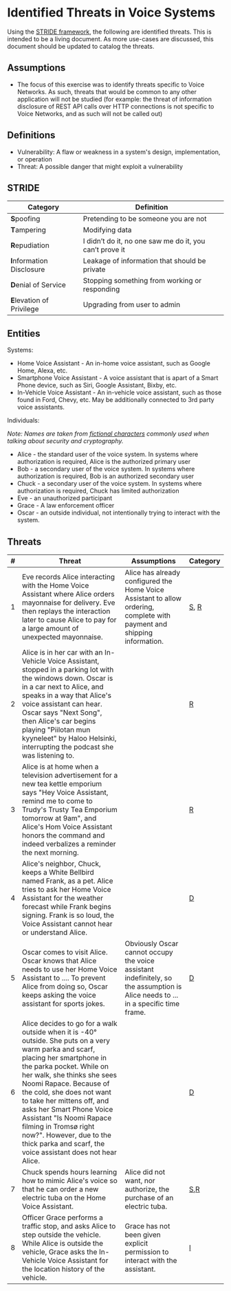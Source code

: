 # Identified Threats in Voice Systems

Using the [STRIDE framework](https://en.wikipedia.org/wiki/STRIDE_(security)), the following are identified threats. This is intended to be a living document. As more use-cases are discussed, this document should be updated to catalog the threats.

## Assumptions
  * The focus of this exercise was to identify threats specific to Voice Networks.  As such, threats that would be common to any other application will not be studied (for example: the threat of information disclosure of REST API calls over HTTP connections is not specific to Voice Networks, and as such will not be called out)

 ## Definitions
 
  * Vulnerability: A flaw or weakness in a system's design, implementation, or operation
  * Threat: A possible danger that might exploit a vulnerability

## STRIDE

| Category                   | Definition |
| -------------------------- | ---------- |
| **S**poofing               | Pretending to be someone you are not |
| **T**ampering              | Modifying data |
| **R**epudiation            | I didn’t do it, no one saw me do it, you can’t prove it |
| **I**nformation Disclosure | Leakage of information that should be private |
| **D**enial of Service      | Stopping something from working or responding |
| **E**levation of Privilege | Upgrading from user to admin |

## Entities

Systems:
 * Home Voice Assistant - An in-home voice assistant, such as Google Home, Alexa, etc. 
 * Smartphone Voice Assistant - A voice assistant that is apart of a Smart Phone device, such as Siri, Google Assistant, Bixby, etc.
 * In-Vehicle Voice Assistant - An in-vehicle voice assistant, such as those found in Ford, Chevy, etc.  May be additionally connected to 3rd party voice assistants.

Individuals: 

_Note: Names are taken from [fictional characters](https://en.wikipedia.org/wiki/Alice_and_Bob) commonly used when talking about security and cryptography._

 * Alice - the standard user of the voice system.  In systems where authorization is required, Alice is the authorized primary user
 * Bob - a secondary user of the voice system.  In systems where authorization is required, Bob is an authorized secondary user
 * Chuck - a secondary user of the voice system. In systems where authorization is required, Chuck has limited authorization
 * Eve - an unauthorized participant 
 * Grace - A law enforcement officer
 * Oscar - an outside individual, not intentionally trying to interact with the system.

## Threats

| # | Threat | Assumptions | Category |
|---|---|---|---|
| 1 | Eve records Alice interacting with the Home Voice Assistant where Alice orders mayonnaise for delivery.  Eve then replays the interaction later to cause Alice to pay for a large amount of unexpected mayonnaise. | Alice has already configured the Home Voice Assistant to allow ordering, complete with payment and shipping information. | [S](#stride "Spoofing"), [R](#stride "Repudiation") |
| 2 | Alice is in her car with an In-Vehicle Voice Assistant, stopped in a parking lot with the windows down.  Oscar is in a car next to Alice, and speaks in a way that Alice's voice assistant can hear.  Oscar says "Next Song", then Alice's car begins playing "Piilotan mun kyyneleet"	by Haloo Helsinki, interrupting the podcast she was listening to. | | [R](#stride "Repudiation") |
| 3 | Alice is at home when a television advertisement for a new tea kettle emporium says "Hey Voice Assistant, remind me to come to Trudy's Trusty Tea Emporium tomorrow at 9am", and Alice's Hom Voice Assistant honors the command and indeed verbalizes a reminder the next morning. | | [R](#stride "Repudiation") |
| 4 | Alice's neighbor, Chuck, keeps a White Bellbird named Frank, as a pet.  Alice tries to ask her Home Voice Assistant for the weather forecast while Frank begins signing. Frank is so loud, the Voice Assistant cannot hear or understand Alice. | | [D](#stride "Denial of Service")
| 5 | Oscar comes to visit Alice.  Oscar knows that Alice needs to use her Home Voice Assistant to .... To prevent Alice from doing so, Oscar keeps asking the voice assistant for sports jokes. | Obviously Oscar cannot occupy the voice assistant indefinitely, so the assumption is Alice needs to ... in a specific time frame. | [D](#stride "Denial of Service") |
| 6 | Alice decides to go for a walk outside when it is -40° outside.  She puts on a very warm parka and scarf, placing her smartphone in the parka pocket. While on her walk, she thinks she sees Noomi Rapace.  Because of the cold, she does not want to take her mittens off, and asks her Smart Phone Voice Assistant "Is Noomi Rapace filming in Tromsø right now?".  However, due to the thick parka and scarf, the voice assistant does not hear Alice. | | [D](#stride "Denial of Service") |
| 7 | Chuck spends hours learning how to mimic Alice's voice so that he can order a new electric tuba on the Home Voice Assistant. | Alice did not want, nor authorize, the purchase of an electric tuba. | [S](#stride "Spoofing"),[R](#stride "Repudiation") |
| 8 | Officer Grace performs a traffic stop, and asks Alice to step outside the vehicle. While Alice is outside the vehicle, Grace asks the In-Vehicle Voice Assistant for the location history of the vehicle. | Grace has not been given explicit permission to interact with the assistant. | [I](#stride "Information Disclosure") |